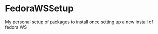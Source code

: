 # FedoraWSSetup
My personal setup of packages to install once setting up a new install of fedora WS
